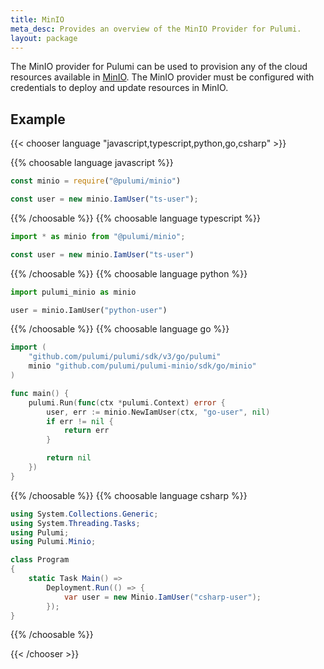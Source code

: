 ```yaml
---
title: MinIO
meta_desc: Provides an overview of the MinIO Provider for Pulumi.
layout: package
---
```


The MinIO provider for Pulumi can be used to provision any of the cloud resources available in [MinIO](https://min.io/).
The MinIO provider must be configured with credentials to deploy and update resources in MinIO.

## Example

{{< chooser language "javascript,typescript,python,go,csharp" >}}

{{% choosable language javascript %}}

```javascript
const minio = require("@pulumi/minio")

const user = new minio.IamUser("ts-user");
```

{{% /choosable %}}
{{% choosable language typescript %}}

```typescript
import * as minio from "@pulumi/minio";

const user = new minio.IamUser("ts-user")
```

{{% /choosable %}}
{{% choosable language python %}}

```python
import pulumi_minio as minio

user = minio.IamUser("python-user")
```

{{% /choosable %}}
{{% choosable language go %}}

```go
import (
	"github.com/pulumi/pulumi/sdk/v3/go/pulumi"
    minio "github.com/pulumi/pulumi-minio/sdk/go/minio"
)

func main() {
	pulumi.Run(func(ctx *pulumi.Context) error {
		user, err := minio.NewIamUser(ctx, "go-user", nil)
		if err != nil {
			return err
		}

		return nil
	})
}

```

{{% /choosable %}}
{{% choosable language csharp %}}

```csharp
using System.Collections.Generic;
using System.Threading.Tasks;
using Pulumi;
using Pulumi.Minio;

class Program
{
    static Task Main() =>
        Deployment.Run(() => {
            var user = new Minio.IamUser("csharp-user");
        });
}
```

{{% /choosable %}}

{{< /chooser >}}
